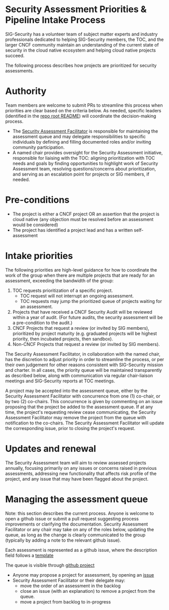 # Security Assessment Priorities & Pipeline Intake Process

SIG-Security has a volunteer team of subject matter experts and industry
professionals dedicated to helping SIG-Security members, the TOC, and the larger
CNCF community maintain an understanding of the current state of security in the
cloud native ecosystem and helping cloud native projects succeed.

The following process describes how projects are prioritized for security
assessments.

# Authority

Team members are welcome to submit PRs to streamline this process when
priorities are clear based on the criteria below. As needed, specific leaders
(identified in the [repo root README](/README.md#security-assessments)) will
coordinate the decision-making process.

* The [Security Assessment
  Facilitator](/governance/roles.md#security-assessment-facilitator) is
  responsible for maintaining the assessment queue and may delegate
  responsibilities to specific individuals by defining and filling documented
  roles and/or inviting community participation.
* A named chair provides oversight for the Security Assessment initiative,
  responsible for liaising with the TOC: aligning prioritization with TOC needs
  and goals by finding opportunities to highlight work of Security Assessment
  team, resolving questions/concerns about prioritization, and serving as an
  escalation point for projects or SIG members, if needed.

# Pre-conditions

* The project is either a CNCF project OR an assertion that the project is cloud
  native (any objection must be resolved before an assessment would be
  considered)
* The project has identified a project lead and has a written self-assessment

# Intake priorities

The following priorities are high-level guidance for how to coordinate the
work of the group when there are multiple projects that are ready for an
assessment, exceeding the bandwidth of the group:

1. TOC requests prioritization of a specific project.
    * TOC request will not interrupt an ongoing assessment.
    * TOC requests may jump the prioritized queue of projects waiting for an assessment.
2. Projects that have received a CNCF Security Audit will be reviewed within a
   year of audit. (For future audits, the security assessment will be a
   pre-condition to the audit.)
3. CNCF Projects that request a review (or invited by SIG members), prioritized
   by project maturity (e.g. graduated projects will be highest priority, then
   incubated projects, then sandbox).
4. Non-CNCF Projects that request a review (or invited by SIG members).

The Security Assessment Facilitator, in collaboration with the named chair, has
the discretion to adjust priority in order to streamline the process, or per
their own judgement for other reasons consistent with SIG-Security mission and
charter.  In all cases, the priority queue will be maintained transparently as
described below, along with communication via regular chair-liaison meetings and
SIG-Security reports at TOC meetings.

A project may be accepted into the assessment queue, either by the Security Assessment 
Facilitator with concurrence from one (1) co-chair, or by two (2) co-chairs.  This concurrence 
is given by commenting on an issue proposing that the project be added to the assessment
queue.  If at any time, the project's requesting review cease communicating, the
Security Assessment Facilitator may remove the project from the queue with
notification to the co-chairs.  The Security Assessment Facilitator will update
the corresponding issue, prior to closing the project's request.  

# Updates and renewal

The Security Assessment team will aim to review assessed projects annually,
focusing primarily on any issues or concerns raised in previous assessments,
addressing new functionality that affects risk profile of the project,
and any issue that may have been flagged about the project.

# Managing the assessment queue

Note: this section describes the current process. Anyone is welcome to open a
github issue or submit a pull request suggesting process improvements
or clarifying the documentation. Security Assessment Facilitator or any chair
may take on any of the roles below, updating the queue, as long as the change
is clearly communicated to the group (typically by adding a note to the
relevant github issue).

Each assessment is represented as a github issue, where the description field
follows a [template](/.github/ISSUE_TEMPLATE/security-assessment.md)

The queue is visible through [github project](https://github.com/cncf/sig-security/projects/2)

* Anyone may propose a project for assessment, by opening an [issue](https://github.com/cncf/sig-security/issues/new?assignees=&labels=assessment&template=security-assessment.md&title=%5BAssessment%5D+Project+Name)
* Security Assessment Facilitator or their delegate may:
  * move the order of an assessment in the backlog
  * close an issue (with an explanation) to remove a project from the queue.
  * move a project from backlog to in-progress
